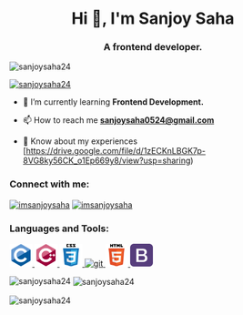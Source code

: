 <h1 align="center">Hi 👋, I'm Sanjoy Saha</h1>
<h3 align="center">A frontend developer.</h3>

<p align="left"> <img src="https://komarev.com/ghpvc/?username=sanjoysaha24&label=Profile%20views&color=0e75b6&style=flat" alt="sanjoysaha24" /> </p>

<p align="left"> <a href="https://github.com/ryo-ma/github-profile-trophy"><img src="https://github-profile-trophy.vercel.app/?username=sanjoysaha24" alt="sanjoysaha24" /></a> </p>

- 🌱 I’m currently learning **Frontend Development.**

- 📫 How to reach me **sanjoysaha0524@gmail.com**

- 📄 Know about my experiences [https://drive.google.com/file/d/1zECKnLBGK7p-8VG8ky56CK_o1Ep669y8/view?usp=sharing)

<h3 align="left">Connect with me:</h3>
<p align="left">
<a href="https://twitter.com/imsanjoysaha" target="blank"><img align="center" src="https://cdn.jsdelivr.net/npm/simple-icons@3.0.1/icons/twitter.svg" alt="imsanjoysaha" height="30" width="40" /></a>
  <a href="https://www.linkedin.com/in/sanjoy-saha-a649921b3/" target="blank"><img align="center" src="https://www.flaticon.com/premium-icon/linkedin_1377213" alt="imsanjoysaha" height="30" width="40" /></a>
</p>

<h3 align="left">Languages and Tools:</h3>
<p align="left"> <a href="https://www.cprogramming.com/" target="_blank"> <img src="https://raw.githubusercontent.com/devicons/devicon/master/icons/c/c-original.svg" alt="c" width="40" height="40"/> </a> <a href="https://www.w3schools.com/cpp/" target="_blank"> <img src="https://raw.githubusercontent.com/devicons/devicon/master/icons/cplusplus/cplusplus-original.svg" alt="cplusplus" width="40" height="40"/> </a> <a href="https://www.w3schools.com/css/" target="_blank"> <img src="https://raw.githubusercontent.com/devicons/devicon/master/icons/css3/css3-original-wordmark.svg" alt="css3" width="40" height="40"/> </a> <a href="https://git-scm.com/" target="_blank"> <img src="https://www.vectorlogo.zone/logos/git-scm/git-scm-icon.svg" alt="git" width="40" height="40"/> </a> <a href="https://www.w3.org/html/" target="_blank"> <img src="https://raw.githubusercontent.com/devicons/devicon/master/icons/html5/html5-original-wordmark.svg" alt="html5" width="40" height="40"/>
  <img src="https://raw.githubusercontent.com/github/explore/80688e429a7d4ef2fca1e82350fe8e3517d3494d/topics/bootstrap/bootstrap.png" width="40" height="40" /> </a> </p>

<p><img align="left" src="https://github-readme-stats.vercel.app/api/top-langs?username=sanjoysaha24&show_icons=true&locale=en&layout=compact" alt="sanjoysaha24" /></p>

<p>&nbsp;<img align="center" src="https://github-readme-stats.vercel.app/api?username=sanjoysaha24&show_icons=true&locale=en" alt="sanjoysaha24" /></p>

<p><img align="center" src="https://github-readme-streak-stats.herokuapp.com/?user=sanjoysaha24&" alt="sanjoysaha24" /></p>
